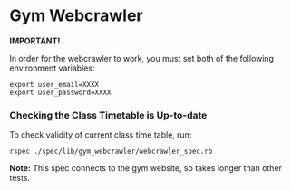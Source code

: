 # Gym Webcrawler

**IMPORTANT!**

In order for the webcrawler to work, you must set both of the following environment variables:
```
export user_email=XXXX
export user_password=XXXX
```

### Checking the Class Timetable is Up-to-date

To check validity of current class time table, run:  
  
```
rspec ./spec/lib/gym_webcrawler/webcrawler_spec.rb
```
**Note:** This spec connects to the gym website, so takes longer than other tests.
